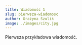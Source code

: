 ```yaml
---
title: Wiadomość 1
slug: pierwsza-wiadomosc
author: Grażyna Szulik
image: ./images/city.jpg
---
```


Pierwsza przykładowa wiadomość.

